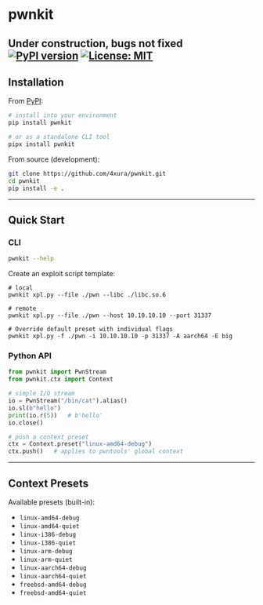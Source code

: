 # pwnkit

Under construction, bugs not fixed
[![PyPI version](https://img.shields.io/pypi/v/pwnkit.svg)](https://pypi.org/project/pwnkit/)
[![License: MIT](https://img.shields.io/badge/License-MIT-yellow.svg)](LICENSE)
---

## Installation

From [PyPI](https://pypi.org/project/pwnkit/):

```bash
# install into your environment
pip install pwnkit

# or as a standalone CLI tool
pipx install pwnkit
````

From source (development):

```bash
git clone https://github.com/4xura/pwnkit.git
cd pwnkit
pip install -e .
```

---

## Quick Start

### CLI

```bash
pwnkit --help
```
Create an exploit script template:
```
# local
pwnkit xpl.py --file ./pwn --libc ./libc.so.6 

# remote
pwnkit xpl.py --file ./pwn --host 10.10.10.10 --port 31337

# Override default preset with individual flags
pwnkit xpl.py -f ./pwn -i 10.10.10.10 -p 31337 -A aarch64 -E big
```

### Python API

```python
from pwnkit import PwnStream
from pwnkit.ctx import Context

# simple I/O stream
io = PwnStream("/bin/cat").alias()
io.sl(b"hello")
print(io.r(5))   # b'hello'
io.close()

# push a context preset
ctx = Context.preset("linux-amd64-debug")
ctx.push()   # applies to pwntools' global context
```

---

## Context Presets

Available presets (built-in):

* `linux-amd64-debug`
* `linux-amd64-quiet`
* `linux-i386-debug`
* `linux-i386-quiet`
* `linux-arm-debug`
* `linux-arm-quiet`
* `linux-aarch64-debug`
* `linux-aarch64-quiet`
* `freebsd-amd64-debug`
* `freebsd-amd64-quiet`





